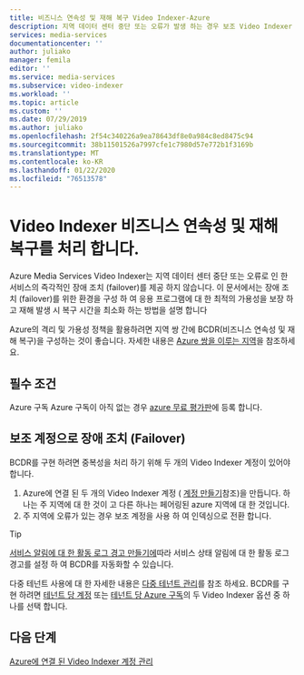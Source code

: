```yaml
---
title: 비즈니스 연속성 및 재해 복구 Video Indexer-Azure
description: 지역 데이터 센터 중단 또는 오류가 발생 하는 경우 보조 Video Indexer 계정으로 장애 조치 (failover) 하는 방법을 알아봅니다.
services: media-services
documentationcenter: ''
author: juliako
manager: femila
editor: ''
ms.service: media-services
ms.subservice: video-indexer
ms.workload: ''
ms.topic: article
ms.custom: ''
ms.date: 07/29/2019
ms.author: juliako
ms.openlocfilehash: 2f54c340226a9ea78643df8e0a984c8ed8475c94
ms.sourcegitcommit: 38b11501526a7997cfe1c7980d57e772b1f3169b
ms.translationtype: MT
ms.contentlocale: ko-KR
ms.lasthandoff: 01/22/2020
ms.locfileid: "76513578"
---
```

# <a name="handle-video-indexer-business-continuity-and-disaster-recovery"></a>Video Indexer 비즈니스 연속성 및 재해 복구를 처리 합니다.

Azure Media Services Video Indexer는 지역 데이터 센터 중단 또는 오류로 인 한 서비스의 즉각적인 장애 조치 (failover)를 제공 하지 않습니다. 이 문서에서는 장애 조치 (failover)를 위한 환경을 구성 하 여 응용 프로그램에 대 한 최적의 가용성을 보장 하 고 재해 발생 시 복구 시간을 최소화 하는 방법을 설명 합니다

Azure의 격리 및 가용성 정책을 활용하려면 지역 쌍 간에 BCDR(비즈니스 연속성 및 재해 복구)을 구성하는 것이 좋습니다. 자세한 내용은 [Azure 쌍을 이루는 지역](https://docs.microsoft.com/azure/best-practices-availability-paired-regions)을 참조하세요.

## <a name="prerequisites"></a>필수 조건 

Azure 구독 Azure 구독이 아직 없는 경우 [azure 무료 평가판](https://azure.microsoft.com/free/)에 등록 합니다.

## <a name="failover-to-a-secondary-account"></a>보조 계정으로 장애 조치 (Failover)

BCDR를 구현 하려면 중복성을 처리 하기 위해 두 개의 Video Indexer 계정이 있어야 합니다.

1. Azure에 연결 된 두 개의 Video Indexer 계정 ( [계정 만들기](connect-to-azure.md)참조)을 만듭니다. 하나는 주 지역에 대 한 것이 고 다른 하나는 페어링된 azure 지역에 대 한 것입니다. 
1. 주 지역에 오류가 있는 경우 보조 계정을 사용 하 여 인덱싱으로 전환 합니다.

> [!TIP]
> [서비스 알림에 대 한 활동 로그 경고 만들기에](../../service-health/alerts-activity-log-service-notifications.md)따라 서비스 상태 알림에 대 한 활동 로그 경고를 설정 하 여 BCDR를 자동화할 수 있습니다.

다중 테넌트 사용에 대 한 자세한 내용은 [다중 테넌트 관리](manage-multiple-tenants.md)를 참조 하세요. BCDR를 구현 하려면 [테넌트 당 계정](manage-multiple-tenants.md#video-indexer-account-per-tenant) 또는 [테넌트 당 Azure 구독](manage-multiple-tenants.md#azure-subscription-per-tenant)의 두 Video Indexer 옵션 중 하나를 선택 합니다.

## <a name="next-steps"></a>다음 단계

[Azure에 연결 된 Video Indexer 계정 관리](manage-account-connected-to-azure.md)
